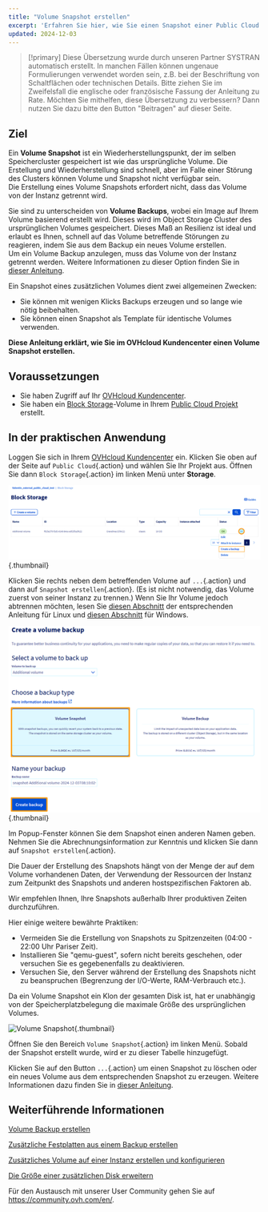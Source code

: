```yaml
---
title: "Volume Snapshot erstellen"
excerpt: 'Erfahren Sie hier, wie Sie einen Snapshot einer Public Cloud Disk erstellen'
updated: 2024-12-03
---
```


> [!primary]
> Diese Übersetzung wurde durch unseren Partner SYSTRAN automatisch erstellt. In manchen Fällen können ungenaue Formulierungen verwendet worden sein, z.B. bei der Beschriftung von Schaltflächen oder technischen Details. Bitte ziehen Sie im Zweifelsfall die englische oder französische Fassung der Anleitung zu Rate. Möchten Sie mithelfen, diese Übersetzung zu verbessern? Dann nutzen Sie dazu bitte den Button "Beitragen" auf dieser Seite.
>

## Ziel

Ein **Volume Snapshot** ist ein Wiederherstellungspunkt, der im selben Speichercluster gespeichert ist wie das ursprüngliche Volume. Die Erstellung und Wiederherstellung sind schnell, aber im Falle einer Störung des Clusters können Volume und Snapshot nicht verfügbar sein.<br>
Die Erstellung eines Volume Snapshots erfordert nicht, dass das Volume von der Instanz getrennt wird.

Sie sind zu unterscheiden von **Volume Backups**, wobei ein Image auf Ihrem Volume basierend erstellt wird. Dieses wird im Object Storage Cluster des ursprünglichen Volumes gespeichert.
Dieses Maß an Resilienz ist ideal und erlaubt es Ihnen, schnell auf das Volume betreffende Störungen zu reagieren, indem Sie aus dem Backup ein neues Volume erstellen.<br>
Um ein Volume Backup anzulegen, muss das Volume von der Instanz getrennt werden. Weitere Informationen zu dieser Option finden Sie in [dieser Anleitung](/pages/public_cloud/compute/volume-backup).

Ein Snapshot eines zusätzlichen Volumes dient zwei allgemeinen Zwecken:

- Sie können mit wenigen Klicks Backups erzeugen und so lange wie nötig beibehalten.
- Sie können einen Snapshot als Template für identische Volumes verwenden.

**Diese Anleitung erklärt, wie Sie im OVHcloud Kundencenter einen Volume Snapshot erstellen.**

## Voraussetzungen

- Sie haben Zugriff auf Ihr [OVHcloud Kundencenter](/links/manager).
- Sie haben ein [Block Storage](/pages/public_cloud/compute/create_and_configure_an_additional_disk_on_an_instance)-Volume in Ihrem [Public Cloud Projekt](https://www.ovhcloud.com/de/public-cloud/) erstellt.

## In der praktischen Anwendung

Loggen Sie sich in Ihrem [OVHcloud Kundencenter](/links/manager) ein. Klicken Sie oben auf der Seite auf `Public Cloud`{.action} und wählen Sie Ihr Projekt aus. Öffnen Sie dann `Block Storage`{.action} im linken Menü unter **Storage**.

![Volume Snapshot](images/volume_snapshot01.png){.thumbnail}

Klicken Sie rechts neben dem betreffenden Volume auf `...`{.action} und dann auf `Snapshot erstellen`{.action}. (Es ist nicht notwendig, das Volume zuerst von seiner Instanz zu trennen.) Wenn Sie Ihr Volume jedoch abtrennen möchten, lesen Sie [diesen Abschnitt](/pages/public_cloud/compute/create_and_configure_an_additional_disk_on_an_instance#linux) der entsprechenden Anleitung für Linux und [diesen Abschnitt](/pages/public_cloud/compute/create_and_configure_an_additional_disk_on_an_instance#windows) für Windows.

![Volume Snapshot](images/volume_snapshot02.png){.thumbnail}

Im Popup-Fenster können Sie dem Snapshot einen anderen Namen geben. Nehmen Sie die Abrechnungsinformation zur Kenntnis und klicken Sie dann auf `Snapshot erstellen`{.action}.

Die Dauer der Erstellung des Snapshots hängt von der Menge der auf dem Volume vorhandenen Daten, der Verwendung der Ressourcen der Instanz zum Zeitpunkt des Snapshots und anderen hostspezifischen Faktoren ab.

Wir empfehlen Ihnen, Ihre Snapshots außerhalb Ihrer produktiven Zeiten durchzuführen.

Hier einige weitere bewährte Praktiken:

- Vermeiden Sie die Erstellung von Snapshots zu Spitzenzeiten (04:00 - 22:00 Uhr Pariser Zeit).
- Installieren Sie "qemu-guest", sofern nicht bereits geschehen, oder versuchen Sie es gegebenenfalls zu deaktivieren.
- Versuchen Sie, den Server während der Erstellung des Snapshots nicht zu beanspruchen (Begrenzung der I/O-Werte, RAM-Verbrauch etc.).

Da ein Volume Snapshot ein Klon der gesamten Disk ist, hat er unabhängig von der Speicherplatzbelegung die maximale Größe des ursprünglichen Volumes.

![Volume Snapshot](images/volume_snapshot03.png){.thumbnail}

Öffnen Sie den Bereich `Volume Snapshot`{.action} im linken Menü. Sobald der Snapshot erstellt wurde, wird er zu dieser Tabelle hinzugefügt.

Klicken Sie auf den Button `...`{.action} um einen Snapshot zu löschen oder ein neues Volume aus dem entsprechenden Snapshot zu erzeugen. Weitere Informationen dazu finden Sie in [dieser Anleitung](/pages/public_cloud/compute/create-volume-from-snapshot).

## Weiterführende Informationen

[Volume Backup erstellen](/pages/public_cloud/compute/volume-backup)

[Zusätzliche Festplatten aus einem Backup erstellen](/pages/public_cloud/compute/create-volume-from-snapshot)

[Zusätzliches Volume auf einer Instanz erstellen und konfigurieren](/pages/public_cloud/compute/create_and_configure_an_additional_disk_on_an_instance)

[Die Größe einer zusätzlichen Disk erweitern](/pages/public_cloud/compute/increase_the_size_of_an_additional_disk)

Für den Austausch mit unserer User Community gehen Sie auf <https://community.ovh.com/en/>.
